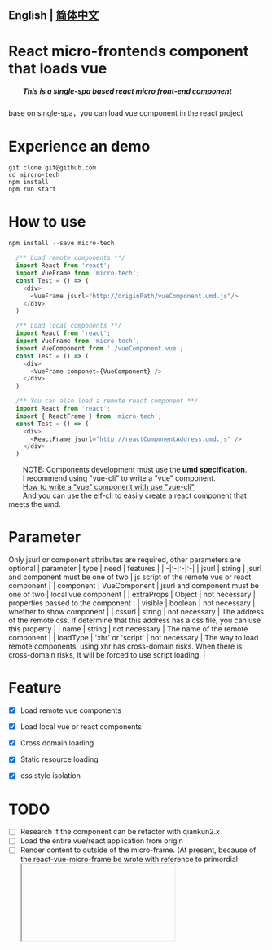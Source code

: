 ## English | [简体中文](./README-zh_CN.md)

# React micro-frontends component that loads vue
##### &emsp;&emsp;This is a single-spa based react micro front-end component
base on single-spa，you can load vue component in the react project

# Experience an demo
```
git clone git@github.com
cd mircro-tech
npm install
npm run start
```


# How to use
```js
npm install --save micro-tech
```
```js
  /** Load remote components **/
  import React from 'react';
  import VueFrame from 'micro-tech';
  const Test = () => (
    <div>
      <VueFrame jsurl="http://originPath/vueComponent.umd.js"/>
    </div>
  )
```
```js
  /** Load local components **/
  import React from 'react';
  import VueFrame from 'micro-tech';
  import VueComponent from './vueComponent.vue';
  const Test = () => (
    <div>
      <VueFrame componet={VueComponent} />
    </div>
  )
```
```js
  /** You can also load a remote react component **/
  import React from 'react';
  import { ReactFrame } from 'micro-tech';
  const Test = () => (
    <div>
      <ReactFrame jsurl="http://reactComponentAddress.umd.js" />
    </div>
  )
```
&emsp;&emsp;NOTE: Components development must use the **umd specification**.</br>
&emsp;&emsp;I recommend using "vue-cli" to write a "vue" component.
</br>
&emsp;&emsp;<a href="https://cli.vuejs.org/guide/build-targets.html#library" target="_blank">How to write a "vue" component with use "vue-cli"</a></br>
&emsp;&emsp;And you can use the<a href="https://github.com/y805939188/elf-cli" target="_blank"> elf-cli </a>to easily create a react component that meets the umd.
</br>

# Parameter
Only jsurl or component attributes are required, other parameters are optional
| parameter | type | need | features |
|:-|:-|:-|:-|
| jsurl | string | jsurl and component must be one of two | js script of the remote vue or react component |
| component | VueComponent | jsurl and component must be one of two | local vue component |
| extraProps | Object | not necessary | properties passed to the component |
| visible | boolean | not necessary | whether to show component |
| cssurl | string | not necessary | The address of the remote css. If determine that this address has a css file, you can use this property |
| name | string | not necessary | The name of the remote component |
| loadType | 'xhr' or 'script' | not necessary | The way to load remote components, using xhr has cross-domain risks. When there is cross-domain risks, it will be forced to use script loading. |

# Feature
- [x] Load remote vue components
- [x] Load local vue or react components
- [x] Cross domain loading
- [x] Static resource loading
- [x] css style isolation


# TODO
- [ ] Research if the component can be refactor with qiankun2.x
- [ ] Load the entire vue/react application from origin
- [ ] Render content to outside of the micro-frame. (At present, because of the react-vue-micro-frame be wrote with reference to primordial <iframe />, so the component can not render content to outside)
- [ ] design a pipeline to communication between the micro-frame and outside components. (This is necessary for scenarios with external using state management e.g. redux)

# Potential problem
1. The style isolation uses the shadow dom method, so temporarily does not support ie
2. Static resources only support resources that are loaded through the src attribute, such as image and other resources, without any processing. For resources like ttf, there may be cross-domain situations.
3. vue-cli will extract the css file separately by default, you can load the remote css through the cssurl property, or you can put the css into the js file by inline:
```js
/** vue-cli's vue.config.js */
module.exports = {
  css: {
    extract: false,
  },
}
```
4. Please try and mention more bugs, I will continue to improve. If it is convenient, please give a star by the way.
